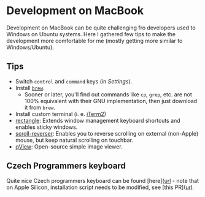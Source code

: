 # Development on MacBook

Development on MacBook can be quite challenging fro developers used to Windows on Ubuntu systems. Here I gathered few tips to make the development more comfortable for me (mostly getting more similar to Windows/Ubuntu).

## Tips

* Switch `control` and `command` keys (in _Settings_).
* Install [`brew`](https://brew.sh).
  * Sooner or later, you'll find out commands like `cp`, `grep`, etc. are not 100% equivalent with their GNU implementation, then just download it from `brew`.
* Install custom terminal (i. e. [iTerm2](https://github.com/gnachman/iTerm2))
* [rectangle](https://github.com/rxhanson/Rectangle): Extends window management keyboard shortcuts and enables sticky windows.
* [scroll-reverser](https://github.com/pilotmoon/Scroll-Reverser): Enables you to reverse scrolling on external (non-Apple) mouse, but keep natural scrolling on touchbar.
* [qView](https://github.com/jurplel/qView): Open-source simple image viewer.

## Czech Programmers keyboard

Quite nice Czech programmers keyboard can be found [here]([url](https://github.com/mariancerny/us-czech-keyboard-layout) - note that on Apple Silicon, installation script needs to be modified, see [this PR]([url](https://github.com/mariancerny/us-czech-keyboard-layout/pull/7).
